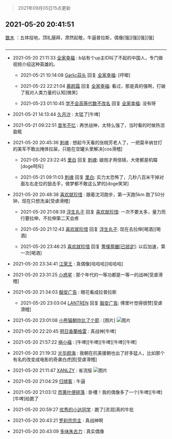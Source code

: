 > 2021年09月05日15点更新
<link rel="stylesheet" href="https://cdn.jsdelivr.net/gh/taotie6/sampleJSON@main/css/photo_show.css">


 ## 2021-05-20 20:41:51 

 [㪚木](https://www.coolapk.com/feed/27107058?shareKey=M2RhNWQzNzdkNzlhNjEzMTc3Zjk~) ：五体投地，顶礼膜拜，肃然起敬，牛逼普拉斯，偶像[强][强][强][强] 

<div class="album">
<img class="img-item" src="" />
</div>

 ------- 

- 2021-05-20 21:11:33 [全家幸福](uid=2237599) : b站有个up主ID叫了不起的中国人，专门做视频介绍这种英雄的。 

    - 2021-05-21 10:14:08 [Garlic蒜头](uid=473445) 回复 [全家幸福](uid=2237599): [哼唧] 

    - 2021-05-22 22:21:04 [慕颜霜](uid=3801065) 回复 [全家幸福](uid=2237599): 看过，那是真的强啊，打破了我对人类力量的认知[微笑] 

    - 2021-05-23 01:10:45 [学不会高等代数不改名](uid=3124305) 回复 [全家幸福](uid=2237599): 没有呀 

- 2021-05-21 14:13:44 [久月汐](uid=2781134) : 太猛了[牛啤] 

- 2021-05-21 09:22:51 [昔年不忆](uid=2854657) : 再世战神，太特么强了，当时看的时候热泪盈眶 

- 2021-05-20 20:45:36 [刺魂](uid=1662383) : 想起今天看的张桃芳老人了，一把莫辛纳甘打的美军不敢出掩体拉屎，只能在空罐头里解决[cos滑稽] 

    - 2021-05-20 23:22:45 [里白](uid=1518891) 回复 [刺魂](uid=1662383): 娘炮才用倍镜，大佬都是机瞄[doge呵斥] 

    - 2021-05-21 09:11:03 [刺魂](uid=1662383) 回复 [里白](uid=1518891): 实力太恐怖了，几秒八百米干掉对面左右走位的狙击手，做梦都不敢这么梦的[doge笑哭] 

- 2021-05-20 20:48:38 [喜欢就珍惜](uid=701752) : 跟着沈河跑步，第一天跑5km 跑了50分钟，现在只想洗澡[受虐滑稽] 

    - 2021-05-20 21:08:39 [浮生丸子](uid=1127119) 回复 [喜欢就珍惜](uid=701752): 一次不要太多，量力而行要拉伸，不拉伸第二天会疼 

    - 2021-05-20 21:12:43 [喜欢就珍惜](uid=701752) 回复 [浮生丸子](uid=1127119): 现在去拉伸[喝酒][喝酒] 

    - 2021-05-20 23:46:25 [喜欢就珍惜](uid=701752) 回复 [箐搽萘雒[已锁定]](uid=2922548): 以后加速，第一次[喝酒] 

- 2021-05-20 23:34:41 [江荣王](uid=1629167) : 真偶像[哈哈哈][哈哈哈] 

- 2021-05-20 23:31:25 [小惑星](uid=3019144) : 那个年代的一等功都是一等一的战神[受虐滑稽] 

- 2021-05-20 21:34:03 [醅安广告](uid=672090) : 眼花看成拉普拉斯 

    - 2021-05-20 23:03:04 [LANTREN](uid=2194571) 回复 [醅安广告](uid=672090): 傅里叶觉得很赞[受虐滑稽] 

- 2021-05-20 23:01:08 [小熊猫朝你比了个耶](uid=4352062) : [图片] ![图片](https://image.coolapk.com/feed/2019/0507/23/1081091_4553_7562@320x166.gif)

- 2021-05-20 22:20:45 [明日香蘭格雷](uid=735510) : 真战神[牛啤] 

- 2021-05-20 21:57:22 [祸小福](uid=3617703) : [牛啤][牛啤][牛啤][牛啤][牛啤] 

- 2021-05-20 21:19:32 [光华颜海](uid=1279949) : 我朝在抗美援朝也出了好多猛人，比如那个有名的改变成电影的奇袭白虎团[受虐滑稽] 

- 2021-05-20 21:11:47 [XANLZY](uid=2877887) : 省流版 ![图片](https://image.coolapk.com/feed/2021/0520/21/2877887_0dcce3f3_6305_8855@1080x2132.jpeg)

- 2021-05-20 21:04:29 [归墟客](uid=3287587) : 牛逼 

- 2021-05-20 21:03:12 [而黄叶便碎落](uid=2845514) : 卧槽！我的偶像多了一个[牛啤][牛啤][牛啤]给跪了 

- 2021-05-20 20:59:27 [优秀的小达同学](uid=3114536) : 跪了[流泪]真的牛批 

- 2021-05-20 20:43:21 [罗刹宗宗主](uid=1080167) : 真战神啊 

- 2021-05-20 20:43:09 [多味朱古力](uid=1614110) : 真实偶像 

